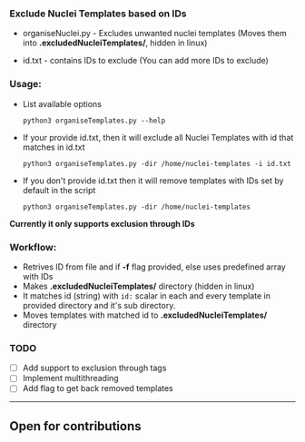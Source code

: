 ### Exclude Nuclei Templates based on IDs
 
- organiseNuclei.py - Excludes unwanted nuclei templates (Moves them into **.excludedNucleiTemplates/**, hidden in linux)

- id.txt - contains IDs to exclude (You can add more IDs to exclude)

### Usage:

- List available options

    ```
    python3 organiseTemplates.py --help
    ```

- If your provide id.txt, then it will exclude all Nuclei Templates with id that matches in id.txt

    ```
    python3 organiseTemplates.py -dir /home/nuclei-templates -i id.txt
    ```
- If you don't provide id.txt then it will remove templates with IDs set by default in the script

    ```
    python3 organiseTemplates.py -dir /home/nuclei-templates
    ```

**Currently it only supports exclusion through IDs**

### Workflow:

- Retrives ID from file and if **-f** flag provided, else uses predefined array with IDs
- Makes **.excludedNucleiTemplates/** directory (hidden in linux)
- It matches id (string) with `id:` scalar in each and every template in provided directory and it's sub directory.
- Moves templates with matched id to **.excludedNucleiTemplates/** directory

### TODO

- [ ] Add support to exclusion through tags
- [ ] Implement multithreading
- [ ] Add flag to get back removed templates

---

## Open for contributions